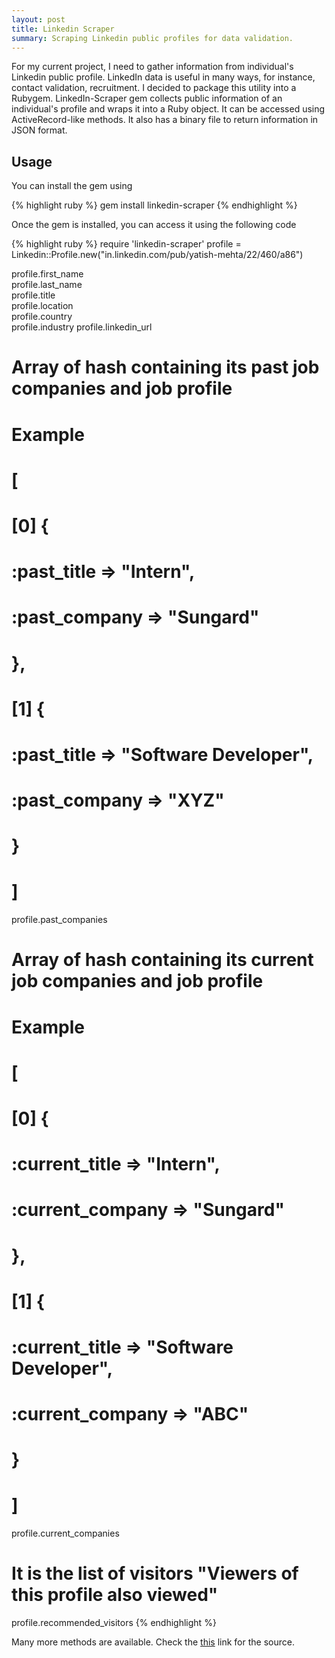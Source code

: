 ```yaml
---
layout: post
title: Linkedin Scraper
summary: Scraping Linkedin public profiles for data validation.
---
```


For my current project, I need to gather information from individual's Linkedin public profile.
LinkedIn data is useful in many ways, for instance, contact validation, recruitment.
I decided to package this utility into a Rubygem. LinkedIn-Scraper gem collects public information of an individual's
profile and wraps it into a Ruby object.
It can be accessed using ActiveRecord-like methods. It also has a binary file to return information in JSON format.

## Usage
You can install the gem using

{% highlight ruby %}
gem install linkedin-scraper
{% endhighlight %}

Once the gem is installed, you can access it using the following code


{% highlight ruby %}
require 'linkedin-scraper'
profile = Linkedin::Profile.new("in.linkedin.com/pub/yatish-mehta/22/460/a86")

profile.first_name          
profile.last_name          
profile.title              
profile.location           
profile.country             
profile.industry 
profile.linkedin_url           

# Array of hash containing its past job companies and job profile
# Example
#  [
#    [0] {
#          :past_title => "Intern",
#        :past_company => "Sungard"
#        },
#    [1] {
#          :past_title => "Software Developer",
#        :past_company => "XYZ"
#        }
#  ]
profile.past_companies

# Array of hash containing its current job companies and job profile
# Example
#  [
#    [0] {
#          :current_title => "Intern",
#        :current_company => "Sungard"
#        },
#    [1] {
#          :current_title => "Software Developer",
#        :current_company => "ABC"
#        }
#  ]
profile.current_companies

# It is the list of visitors "Viewers of this profile also viewed"
profile.recommended_visitors 
{% endhighlight %}

Many more methods are available. Check the [this](https://github.com/yatish27/linkedin-scraper) link for the source.


